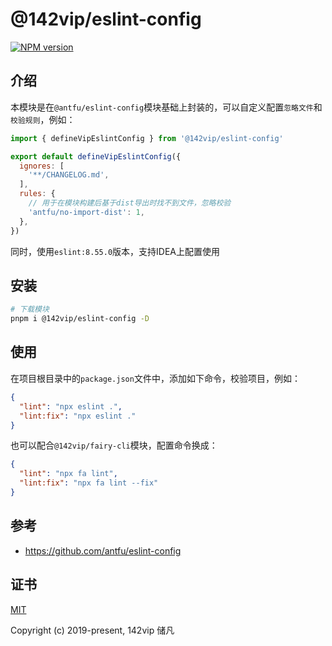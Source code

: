 # @142vip/eslint-config

[![NPM version](https://img.shields.io/npm/v/@142vip/eslint-config?labelColor=0b3d52&color=1da469&label=version)](https://www.npmjs.com/package/@142vip/eslint-config)

## 介绍

本模块是在`@antfu/eslint-config`模块基础上封装的，可以自定义配置`忽略文件`和`校验规则`，例如：

```js
import { defineVipEslintConfig } from '@142vip/eslint-config'

export default defineVipEslintConfig({
  ignores: [
    '**/CHANGELOG.md',
  ],
  rules: {
    // 用于在模块构建后基于dist导出时找不到文件，忽略校验
    'antfu/no-import-dist': 1,
  },
})
```

同时，使用`eslint:8.55.0`版本，支持IDEA上配置使用

## 安装

```bash
# 下载模块
pnpm i @142vip/eslint-config -D
```

## 使用

在项目根目录中的`package.json`文件中，添加如下命令，校验项目，例如：

```json
{
  "lint": "npx eslint .",
  "lint:fix": "npx eslint ."
}
```

也可以配合`@142vip/fairy-cli`模块，配置命令换成：

```json
{
  "lint": "npx fa lint",
  "lint:fix": "npx fa lint --fix"
}
```

## 参考

- <https://github.com/antfu/eslint-config>

## 证书

[MIT](https://opensource.org/license/MIT)

Copyright (c) 2019-present, 142vip 储凡
